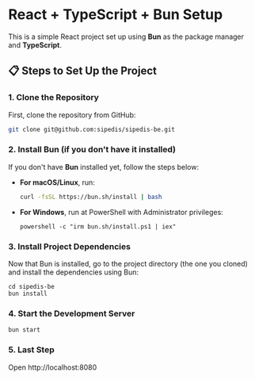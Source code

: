 # React + TypeScript + Bun Setup

This is a simple React project set up using **Bun** as the package manager and **TypeScript**.

## 📋 Steps to Set Up the Project

### 1. Clone the Repository

First, clone the repository from GitHub:

```bash
git clone git@github.com:sipedis/sipedis-be.git
```

### 2. Install **Bun** (if you don't have it installed)

If you don't have **Bun** installed yet, follow the steps below:

- **For macOS/Linux**, run:

  ```bash
  curl -fsSL https://bun.sh/install | bash
  ```

- **For Windows**, run at PowerShell with Administrator privileges:
  ```
  powershell -c "irm bun.sh/install.ps1 | iex"
  ```

### 3. Install Project Dependencies

Now that Bun is installed, go to the project directory (the one you cloned) and install the dependencies using Bun:

```
cd sipedis-be
bun install
```

### 4. Start the Development Server

```
bun start
```

### 5. Last Step

Open http://localhost:8080
